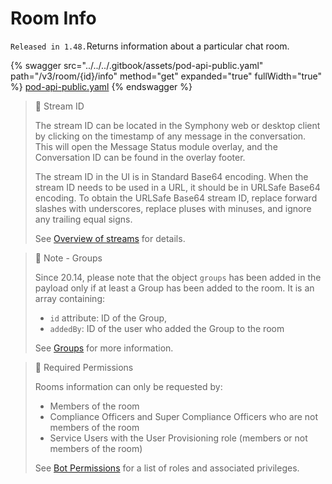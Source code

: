 # Room Info

`Released in 1.48.`Returns information about a particular chat room.

{% swagger src="../../../.gitbook/assets/pod-api-public.yaml" path="/v3/room/{id}/info" method="get" expanded="true" fullWidth="true" %}
[pod-api-public.yaml](../../../.gitbook/assets/pod-api-public.yaml)
{% endswagger %}

> 📘 Stream ID
>
> The stream ID can be located in the Symphony web or desktop client by clicking on the timestamp of any message in the conversation. This will open the Message Status module overlay, and the Conversation ID can be found in the overlay footer.
>
> The stream ID in the UI is in Standard Base64 encoding. When the stream ID needs to be used in a URL, it should be in URLSafe Base64 encoding. To obtain the URLSafe Base64 stream ID, replace forward slashes with underscores, replace pluses with minuses, and ignore any trailing equal signs.
>
> See [Overview of streams](https://docs.developers.symphony.com/building-bots-on-symphony/datafeed/overview-of-streams) for details.

> 📘 Note - Groups
>
> Since 20.14, please note that the object `groups` has been added in the payload only if at least a Group has been added to the room. It is an array containing:
>
> * `id` attribute: ID of the Group,
> * `addedBy`: ID of the user who added the Group to the room
>
> See [Groups](ref:groups-distribution-lists) for more information.

> 🚧 Required Permissions
>
> Rooms information can only be requested by:
>
> * Members of the room
> * Compliance Officers and Super Compliance Officers who are not members of the room
> * Service Users with the User Provisioning role (members or not members of the room)
>
> See [Bot Permissions](https://docs.developers.symphony.com/building-bots-on-symphony/configuration/bot-permissions) for a list of roles and associated privileges.

